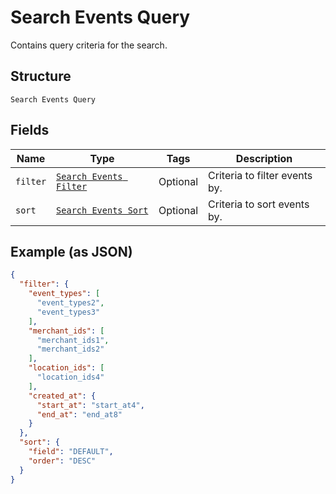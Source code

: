 
# Search Events Query

Contains query criteria for the search.

## Structure

`Search Events Query`

## Fields

| Name | Type | Tags | Description |
|  --- | --- | --- | --- |
| `filter` | [`Search Events Filter`](../../doc/models/search-events-filter.md) | Optional | Criteria to filter events by. |
| `sort` | [`Search Events Sort`](../../doc/models/search-events-sort.md) | Optional | Criteria to sort events by. |

## Example (as JSON)

```json
{
  "filter": {
    "event_types": [
      "event_types2",
      "event_types3"
    ],
    "merchant_ids": [
      "merchant_ids1",
      "merchant_ids2"
    ],
    "location_ids": [
      "location_ids4"
    ],
    "created_at": {
      "start_at": "start_at4",
      "end_at": "end_at8"
    }
  },
  "sort": {
    "field": "DEFAULT",
    "order": "DESC"
  }
}
```

